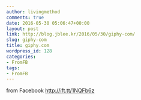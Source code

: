 ```yaml
---
author: livingmethod
comments: true
date: 2016-05-30 05:06:47+00:00
layout: post
link: http://blog.jblee.kr/2016/05/30/giphy-com/
slug: giphy-com
title: giphy.com
wordpress_id: 128
categories:
- FromFB
tags:
- FromFB
---
```


  

from Facebook http://ift.tt/1NQFb6z
